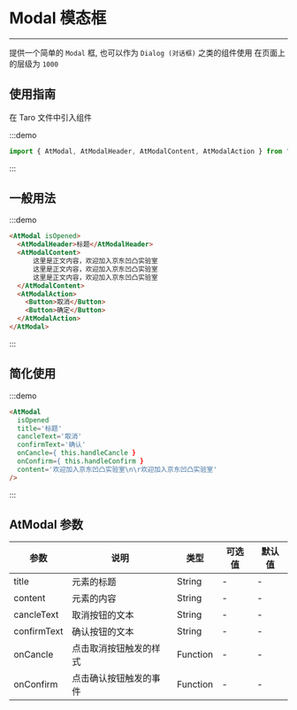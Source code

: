 # Modal 模态框

---

提供一个简单的 `Modal` 框, 也可以作为 `Dialog (对话框)` 之类的组件使用 在页面上的层级为 `1000`

## 使用指南

在 Taro 文件中引入组件

:::demo

```js
import { AtModal, AtModalHeader, AtModalContent, AtModalAction } from "taro-ui"
```

:::

## 一般用法

:::demo

```html
<AtModal isOpened>
  <AtModalHeader>标题</AtModalHeader>
  <AtModalContent>
      这里是正文内容，欢迎加入京东凹凸实验室
      这里是正文内容，欢迎加入京东凹凸实验室
      这里是正文内容，欢迎加入京东凹凸实验室
  </AtModalContent>
  <AtModalAction>
    <Button>取消</Button>
    <Button>确定</Button>
  </AtModalAction>
</AtModal>
```

:::

## 简化使用

:::demo

```html
<AtModal
  isOpened
  title='标题'
  cancleText='取消'
  confirmText='确认'
  onCancle={ this.handleCancle }
  onConfirm={ this.handleConfirm }
  content='欢迎加入京东凹凸实验室\n\r欢迎加入京东凹凸实验室'
/>
```

:::

## AtModal 参数

| 参数        | 说明                   | 类型     | 可选值 | 默认值 |
| ----------- | ---------------------- | -------- | ------ | ------ |
| title       | 元素的标题             | String   | -      | -      |
| content     | 元素的内容             | String   | -      | -      |
| cancleText  | 取消按钮的文本         | String   | -      | -      |
| confirmText | 确认按钮的文本         | String   | -      | -      |
| onCancle    | 点击取消按钮触发的样式 | Function | -      | -      |
| onConfirm   | 点击确认按钮触发的事件 | Function | -      | -      |
